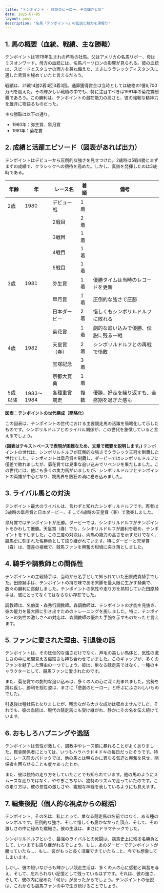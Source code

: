 ```yaml
---
title: "テンポイント - 悲劇のヒーロー、その輝きと影"
date: 2025-07-05
layout: post
description: "名馬『テンポイント』の伝説と魅力を深堀り"
---
```


## 1. 馬の概要（血統、戦績、主な勝鞍）

テンポイントは1978年生まれの芦毛の牡馬。父はアメリカの名馬リボー、母はミスオンワード。母方の血統には、名馬パーソロンの影響が見られる。彼の血統は、スピードとスタミナの両方を兼ね備えた、まさにクラシックディスタンスに適した素質を秘めていたと言えるだろう。

戦績は、21戦14勝2着4回3着3回。通算獲得賞金は当時としては破格の1億6,700万円を超えた。その輝かしい戦績の中でも、特に注目すべきは1981年の菊花賞制覇であろう。この勝利は、テンポイントの潜在能力の高さと、彼の強靭な精神力を雄弁に物語るものだった。

主な勝鞍は以下の通り。

* 1980年：弥生賞、皐月賞
* 1981年：菊花賞


## 2. 成績と活躍エピソード（図表があれば出力）

テンポイントはデビューから圧倒的な強さを見せつけた。2歳時は5戦4勝とまずまずの成績で、クラシックへの期待を高めた。しかし、真価を発揮したのは3歳時である。

| 年齢 | 年 | レース名          | 着順 | 備考                                    |
|-----|----|-----------------|------|-----------------------------------------|
| 2歳 | 1980 | デビュー戦        | 1着  |                                         |
|     |     | 2戦目            | 2着  |                                         |
|     |     | 3戦目            | 1着  |                                         |
|     |     | 4戦目            | 1着  |                                         |
|     |     | 5戦目            | 1着  |                                         |
| 3歳 | 1981 | 弥生賞            | 1着  | 優勝タイムは当時のレコードを更新          |
|     |     | 皐月賞            | 1着  | 圧倒的な強さで圧勝                      |
|     |     | 日本ダービー        | 2着  | 惜しくもシンボリルドルフに敗れる       |
|     |     | 菊花賞            | 1着  | 劇的な追い込みで優勝、伝説に残る一戦 |
| 4歳 | 1982 | 天皇賞（春）      | 2着  | シンボリルドルフとの再戦で惜敗       |
|     |     | 宝塚記念          | 3着  |                                         |
|     |     | 京都大賞典        | 1着  |                                         |
| 5歳以降 | 1983～1984 | 各種重賞競走 | 複数 | 優勝、好走を繰り返すも、全盛期を過ぎた感も |


**図表：テンポイントの世代構成（簡略化）**

この図表は、テンポイントの世代における主要競走馬の活躍を簡略化して示したものです。シンボリルドルフとのライバル関係が、この世代を象徴していると言えるでしょう。


**(図表はテキストベースで表現が困難なため、文章で概要を説明します。)**  テンポイントの世代は、シンボリルドルフが圧倒的な強さでクラシック三冠を制覇した世代でした。テンポイントは皐月賞を制覇し、ダービーではシンボリルドルフに僅差で敗れましたが、菊花賞では見事な追い込みでリベンジを果たしました。この世代には、他にも多くの実力馬がいましたが、シンボリルドルフとテンポイントの両雄が中心となり、競馬界を熱狂の渦に巻き込みました。


## 3. ライバル馬との対決

テンポイント最大のライバルは、言わずと知れたシンボリルドルフです。両者は3歳時の皐月賞と日本ダービー、そして4歳時の天皇賞（春）で激突しました。

皐月賞ではテンポイントが圧勝。ダービーでは、シンボリルドルフがテンポイントをかわして優勝。天皇賞（春）でも、シンボリルドルフが勝利を収め、テンポイントを下しました。この三度の対決は、両馬の能力の高さを示すだけでなく、競馬史に刻まれた名勝負として語り継がれています。特にダービーと天皇賞（春）は、僅差の接戦で、競馬ファンを興奮の坩堝に突き落としました。


## 4. 騎手や調教師との関係性

テンポイントの主戦騎手は、当時から名手として知られていた田原成貴騎手でした。田原騎手は、テンポイントの持ち味である末脚を最大限に生かす騎乗で、数々の勝利に貢献しました。テンポイントの気性や走り方を熟知していた田原騎手は、彼にとってなくてはならない存在でした。

調教師は、名伯楽・森秀行調教師。森調教師は、テンポイントの才能を見抜き、彼の能力を最大限に引き出すためのトレーニングを施しました。特に、テンポイントの気性の激しさへの対応は、森調教師の優れた手腕を示すものだったと言えます。


## 5. ファンに愛された理由、引退後の話

テンポイントは、その圧倒的な強さだけでなく、芦毛の美しい馬体と、気性の激しさの中に垣間見える繊細さも持ち合わせていました。このギャップが、多くのファンを魅了した理由の一つでしょう。彼は、単なる競走馬ではなく、一種のキャラクターとして、競馬ファンに愛されたのです。

また、菊花賞での劇的な追い込みは、多くの人の心に深く刻まれました。劣勢を跳ね返し、勝利を掴む姿は、まさに「悲劇のヒーロー」と呼ぶにふさわしいものでした。

引退後は種牡馬となりましたが、残念ながら大きな成功は収めませんでした。それでも、彼の血統は、現代の競走馬にも受け継がれ、静かにその名を伝え続けています。


## 6. おもしろハプニングや逸話

テンポイントは気性が激しく、調教中やレース前に暴れることがよくありました。厩舎関係者にとっては、いつもハラハラドキドキの毎日だったそうです。特に、レース前のパドックでは、他の馬とは明らかに異なる気迫と興奮を見せ、関係者を困らせることも度々あったとか。

また、彼は独特の走り方をしていたことでも知られています。他の馬のようにスムーズな走りではなく、ややぎこちない、独特のリズムで走っていたのです。この走り方は、彼の気性の激しさや、繊細な神経を表しているようにも見えます。


## 7. 編集後記（個人的な視点からの総括）

テンポイント。その名は、私にとって、単なる競走馬の名前ではなく、ある種のシンボルです。圧倒的な強さ、そして惜しくも届かなかった頂点、そして、その激しさの中に秘めた繊細さ。彼の生涯は、まさにドラマチックでした。

シンボリルドルフという、最強のライバルとの死闘は、競馬史上に残る名勝負として、いつまでも語り継がれるでしょう。もし、あのダービーでテンポイントが勝っていたら…、もし、彼がもっと長く活躍できていたら…と、今でも想像してしまいます。

しかし、彼の短いながらも輝かしい競走生活は、多くの人の心に感動と興奮を与え、そして、忘れられない記憶として残っているはずです。それは、彼の強さ、そして、彼の内に秘めた「何か」があったからでしょう。テンポイントの伝説は、これからも競馬ファンの中で生き続けることでしょう。
